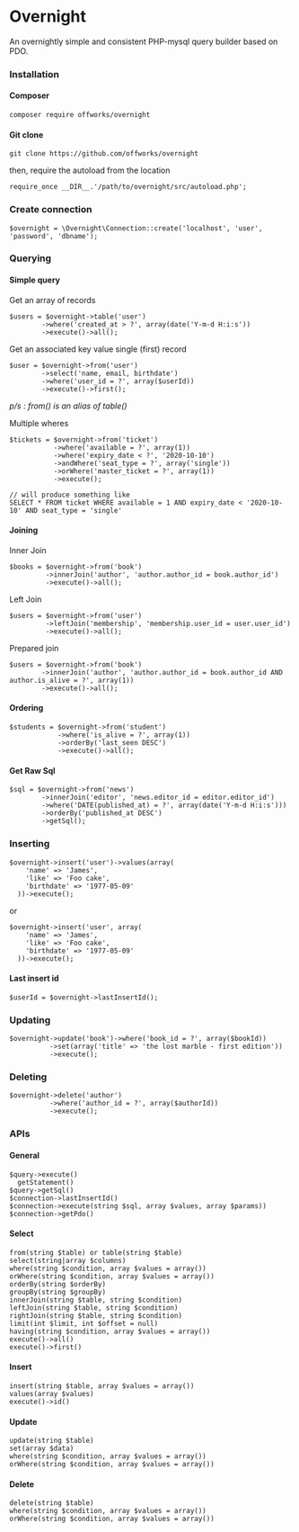 # Overnight
An overnightly simple and consistent PHP-mysql query builder based on PDO.

### Installation
#### Composer
```
composer require offworks/overnight
```
#### Git clone
```
git clone https://github.com/offworks/overnight
```
then, require the autoload from the location
```
require_once __DIR__.'/path/to/overnight/src/autoload.php';
```

### Create connection
```
$overnight = \Overnight\Connection::create('localhost', 'user', 'password', 'dbname');
```

### Querying
#### Simple query
Get an array of records
```
$users = $overnight->table('user')
        ->where('created_at > ?', array(date('Y-m-d H:i:s'))
        ->execute()->all();
```
Get an associated key value single (first) record
```
$user = $overnight->from('user')
        ->select('name, email, birthdate')
        ->where('user_id = ?', array($userId))
        ->execute()->first();
```
*p/s : from() is an alias of table()*

Multiple wheres
```
$tickets = $overnight->from('ticket')
           ->where('available = ?', array(1))
           ->where('expiry_date < ?', '2020-10-10')
           ->andWhere('seat_type = ?', array('single'))
           ->orWhere('master_ticket = ?', array(1))
           ->execute();

// will produce something like
SELECT * FROM ticket WHERE available = 1 AND expiry_date < '2020-10-10' AND seat_type = 'single'
```

#### Joining
Inner Join
```
$books = $overnight->from('book')
         ->innerJoin('author', 'author.author_id = book.author_id')
         ->execute()->all();
```
Left Join
```
$users = $overnight->from('user')
         ->leftJoin('membership', 'membership.user_id = user.user_id')
         ->execute()->all();
```
Prepared join
```
$users = $overnight->from('book')
        ->innerJoin('author', 'author.author_id = book.author_id AND author.is_alive = ?', array(1))
        ->execute()->all();
```

#### Ordering
```
$students = $overnight->from('student')
            ->where('is_alive = ?', array(1))
            ->orderBy('last_seen DESC')
            ->execute()->all();
```

#### Get Raw Sql
```
$sql = $overnight->from('news')
        ->innerJoin('editor', 'news.editor_id = editor.editor_id')
        ->where('DATE(published_at) = ?', array(date('Y-m-d H:i:s')))
        ->orderBy('published_at DESC')
        ->getSql();
```

### Inserting
```
$overnight->insert('user')->values(array(
    'name' => 'James',
    'like' => 'Foo cake',
    'birthdate' => '1977-05-09'
  ))->execute();
```
or
```
$overnight->insert('user', array(
    'name' => 'James',
    'like' => 'Foo cake',
    'birthdate' => '1977-05-09'
  ))->execute();
```

#### Last insert id
```
$userId = $overnight->lastInsertId();
```

### Updating
```
$overnight->update('book')->where('book_id = ?', array($bookId))
          ->set(array('title' => 'the lost marble - first edition'))
          ->execute();
```

### Deleting
```
$overnight->delete('author')
          ->where('author_id = ?', array($authorId))
          ->execute();
```

### APIs
#### General
```
$query->execute()
  getStatement()
$query->getSql()
$connection->lastInsertId()
$connection->execute(string $sql, array $values, array $params))
$connection->getPdo()
```

#### Select
```
from(string $table) or table(string $table)
select(string|array $columns)
where(string $condition, array $values = array())
orWhere(string $condition, array $values = array())
orderBy(string $orderBy)
groupBy(string $groupBy)
innerJoin(string $table, string $condition)
leftJoin(string $table, string $condition)
rightJoin(string $table, string $condition)
limit(int $limit, int $offset = null)
having(string $condition, array $values = array())
execute()->all()
execute()->first()
```

#### Insert
```
insert(string $table, array $values = array())
values(array $values)
execute()->id()
```

#### Update
```
update(string $table)
set(array $data)
where(string $condition, array $values = array())
orWhere(string $condition, array $values = array())
```
#### Delete
```
delete(string $table)
where(string $condition, array $values = array())
orWhere(string $condition, array $values = array())
```
